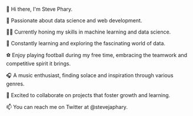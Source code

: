 👋 Hi there, I'm Steve Phary.

🧨 Passionate about data science and web development.

👨‍💻 Currently honing my skills in machine learning and data science.

🌱 Constantly learning and exploring the fascinating world of data.

⚽️ Enjoy playing football during my free time, embracing the teamwork and competitive spirit it brings.

🎧 A music enthusiast, finding solace and inspiration through various genres.

💞️ Excited to collaborate on projects that foster growth and learning.

📫 You can reach me on Twitter at @stevejaphary.

<!---
stevephary/stevephary is a ✨ special ✨ repository because its `README.md` (this file) appears on your GitHub profile.
You can click the Preview link to take a look at your changes.
--->
